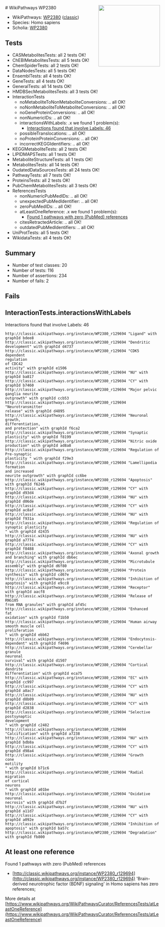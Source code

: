 <img style="float: right; width: 200px" src="https://upload.wikimedia.org/wikipedia/commons/thumb/8/83/Wplogo_with_text_500.png/640px-Wplogo_with_text_500.png" />
# WikiPathways WP2380

* WikiPathways: [WP2380](https://wikipathways.org/pathways/WP2380) ([classic](https://classic.wikipathways.org/instance/WP2380))
* Species: Homo sapiens
* Scholia: [WP2380](https://scholia.toolforge.org/wikipathways/WP2380)
## Tests
* CASMetabolitesTests: all 2 tests OK!
* ChEBIMetabolitesTests: all 5 tests OK!
* ChemSpiderTests: all 2 tests OK!
* DataNodesTests: all 5 tests OK!
* EnsemblTests: all 4 tests OK!
* GeneTests: all 4 tests OK!
* GeneralTests: all 14 tests OK!
* HMDBSecMetabolitesTests: all 3 tests OK!
* InteractionTests
    * noMetaboliteToNonMetaboliteConversions: .. all OK!
    * noNonMetaboliteToMetaboliteConversions: .. all OK!
    * noGeneProteinConversions: .. all OK!
    * nonNumericIDs: .. all OK!
    * interactionsWithLabels: .x we found 1 problem(s):
        * [Interactions found that involve Labels: 46](#fe97a91b)
    * possibleTranslocations: .. all OK!
    * noProteinProteinConversions: .. all OK!
    * incorrectKEGGIdentifiers: .. all OK!
* KEGGMetaboliteTests: all 2 tests OK!
* LIPIDMAPSTests: all 1 tests OK!
* MetaboliteStructureTests: all 1 tests OK!
* MetabolitesTests: all 14 tests OK!
* OudatedDataSourcesTests: all 24 tests OK!
* PathwayTests: all 7 tests OK!
* ProteinsTests: all 2 tests OK!
* PubChemMetabolitesTests: all 3 tests OK!
* ReferencesTests
    * nonNumericPubMedIDs: .. all OK!
    * unexpectedPubMedIdentifier: .. all OK!
    * zeroPubMedIDs: .. all OK!
    * atLeastOneReference: .x we found 1 problem(s):
        * [Found 1 pathways with zero (PubMed) references](#d0a459f0)
    * citesRetractedArticle: .. all OK!
    * outdatedPubMedIdentifiers: .. all OK!
* UniProtTests: all 5 tests OK!
* WikidataTests: all 4 tests OK!


## Summary

* Number of test classes: 20
* Number of tests: 116
* Number of assertions: 234
* Number of fails: 2

## Fails

<a name="fe97a91b" />

## InteractionTests.interactionsWithLabels

Interactions found that involve Labels: 46
```
http://classic.wikipathways.org/instance/WP2380_r129694 "Ligand" with graphId bdee8
http://classic.wikipathways.org/instance/WP2380_r129694 "Dendritic 
development" with graphId d4737
http://classic.wikipathways.org/instance/WP2380_r129694 "CDK5
dependent
regulation 
of CDC42
activity" with graphId e1506
http://classic.wikipathways.org/instance/WP2380_r129694 "NU" with graphId ba817
http://classic.wikipathways.org/instance/WP2380_r129694 "CY" with graphId b7460
http://classic.wikipathways.org/instance/WP2380_r129694 "Major pelvic
ganglia neurite
outgrowth" with graphId ccb53
http://classic.wikipathways.org/instance/WP2380_r129694 "Neurotransmitter
release" with graphId d4895
http://classic.wikipathways.org/instance/WP2380_r129694 "Neuronal growth,
differentiation,
and protection" with graphId f6ca2
http://classic.wikipathways.org/instance/WP2380_r129694 "Synaptic plasticity" with graphId f8199
http://classic.wikipathways.org/instance/WP2380_r129694 "Nitric oxide
production" with graphId ad8a8
http://classic.wikipathways.org/instance/WP2380_r129694 "Regulation of 
Pre-synaptic
plasticity " with graphId f29e3
http://classic.wikipathways.org/instance/WP2380_r129694 "Lamellipodia formation
and increased
neurite outgrowth" with graphId cc6be
http://classic.wikipathways.org/instance/WP2380_r129694 "Apoptosis" with graphId f6246
http://classic.wikipathways.org/instance/WP2380_r129694 "CY" with graphId d93d4
http://classic.wikipathways.org/instance/WP2380_r129694 "NU" with graphId d06de
http://classic.wikipathways.org/instance/WP2380_r129694 "CY" with graphId ac8af
http://classic.wikipathways.org/instance/WP2380_r129694 "NU" with graphId f931a
http://classic.wikipathways.org/instance/WP2380_r129694 "Regulation of
synaptic plasticity
" with graphId d2435
http://classic.wikipathways.org/instance/WP2380_r129694 "NU" with graphId a7774
http://classic.wikipathways.org/instance/WP2380_r129694 "CY" with graphId f8488
http://classic.wikipathways.org/instance/WP2380_r129694 "Axonal growth
and branching" with graphId db6ec
http://classic.wikipathways.org/instance/WP2380_r129694 "Microtubule
assembly" with graphId d6f80
http://classic.wikipathways.org/instance/WP2380_r129694 "Protein
synthesis" with graphId cd67e
http://classic.wikipathways.org/instance/WP2380_r129694 "Inhibition of
apoptosis" with graphId e9cc8
http://classic.wikipathways.org/instance/WP2380_r129694 "Receptor" with graphId aacf8
http://classic.wikipathways.org/instance/WP2380_r129694 "Release of RNG105
from RNA granules" with graphId af45c
http://classic.wikipathways.org/instance/WP2380_r129694 "Enhanced
fat
oxidation" with graphId f1b50
http://classic.wikipathways.org/instance/WP2380_r129694 "Human airway
smooth muscle cell
proliferation
" with graphId ebb62
http://classic.wikipathways.org/instance/WP2380_r129694 "Endocytosis-
dependent" with graphId f4696
http://classic.wikipathways.org/instance/WP2380_r129694 "Cerebellar
granule
neuronal
survival" with graphId d1507
http://classic.wikipathways.org/instance/WP2380_r129694 "Cortical 
dendrite 
differentiation" with graphId eca75
http://classic.wikipathways.org/instance/WP2380_r129694 "EC" with graphId cc997
http://classic.wikipathways.org/instance/WP2380_r129694 "CY" with graphId a8ac7
http://classic.wikipathways.org/instance/WP2380_r129694 "NU" with graphId d8b09
http://classic.wikipathways.org/instance/WP2380_r129694 "CY" with graphId d2838
http://classic.wikipathways.org/instance/WP2380_r129694 "Selective
postsynaptic
development
" with graphId c2482
http://classic.wikipathways.org/instance/WP2380_r129694 "Calcification" with graphId a7238
http://classic.wikipathways.org/instance/WP2380_r129694 "NU" with graphId bdb8a
http://classic.wikipathways.org/instance/WP2380_r129694 "CY" with graphId d98a4
http://classic.wikipathways.org/instance/WP2380_r129694 "Growth
cone
motility
" with graphId b71c6
http://classic.wikipathways.org/instance/WP2380_r129694 "Radial 
migration
of cortical
neurons
" with graphId a01be
http://classic.wikipathways.org/instance/WP2380_r129694 "Oxidative
neuronal
necrosis" with graphId d7b2f
http://classic.wikipathways.org/instance/WP2380_r129694 "NU" with graphId a11d7
http://classic.wikipathways.org/instance/WP2380_r129694 "CY" with graphId a092e
http://classic.wikipathways.org/instance/WP2380_r129694 "Inhibition of
apoptosis" with graphId ba57c
http://classic.wikipathways.org/instance/WP2380_r129694 "Degradation" with graphId fb800
```

<a name="d0a459f0" />

## At least one reference

Found 1 pathways with zero (PubMed) references

* [http://classic.wikipathways.org/instance/WP2380_r129694](http://classic.wikipathways.org/instance/WP2380_r129694) 'Brain-derived neurotrophic factor (BDNF) signaling' in Homo sapiens has zero references; 


More details at [https://www.wikipathways.org/WikiPathwaysCurator/ReferencesTests/atLeastOneReference](https://www.wikipathways.org/WikiPathwaysCurator/ReferencesTests/atLeastOneReference)

